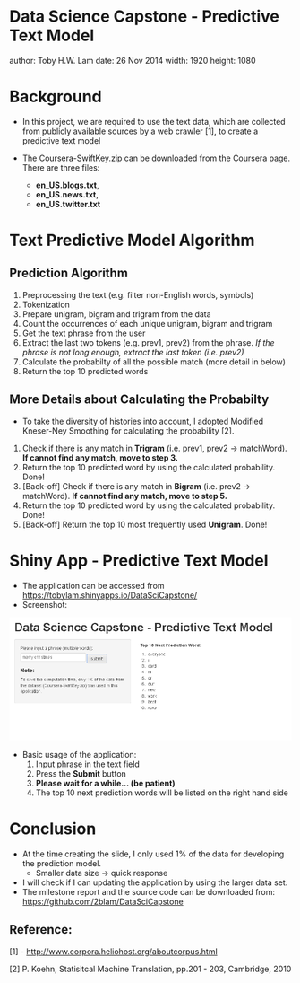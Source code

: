 Data Science Capstone - Predictive Text Model
========================================================
author: Toby H.W. Lam
date: 26 Nov 2014
width: 1920
height: 1080



Background
========================================================

- In this project, we are required to use the text data, which are collected from publicly available sources by a web crawler [1], to create a predictive text model

- The Coursera-SwiftKey.zip can be downloaded from the Coursera page. There are three files: 
  - __en_US.blogs.txt__,  
  - __en_US.news.txt__, 
  - __en_US.twitter.txt__
  

  
Text Predictive Model Algorithm
========================================================
## Prediction Algorithm
1. Preprocessing the text (e.g. filter non-English words, symbols)
2. Tokenization
3. Prepare unigram, bigram and trigram from the data
4. Count the occurrences of each unique unigram, bigram and trigram
5. Get the text phrase from the user
6. Extract the last two tokens (e.g. prev1, prev2) from the phrase. _If the phrase is not long enough, extract the last token (i.e. prev2)_
7. Calculate the probabilty of all the possible match (more detail in below) 
8. Return the top 10 predicted words

## More Details about Calculating the Probabilty
- To take the diversity of histories into account, I adopted Modified Kneser-Ney Smoothing for calculating the probability [2].

1. Check if there is any match in __Trigram__ (i.e. prev1, prev2 -> matchWord). __If cannot find any match, move to step 3.__
2. Return the top 10 predicted word by using the calculated probability. Done!
3. [Back-off] Check if there is any match in __Bigram__ (i.e. prev2 -> matchWord). __If cannot find any match, move to step 5.__
4. Return the top 10 predicted word by using the calculated probability. Done!
5. [Back-off] Return the top 10 most frequently used __Unigram__. Done!


Shiny App - Predictive Text Model
=========================================================
- The application can be accessed from https://tobylam.shinyapps.io/DataSciCapstone/
- Screenshot:

![screenshot](screenshot.png)

- Basic usage of the application:
  1. Input phrase in the text field
  2. Press the __Submit__ button
  3. __Please wait for a while... (be patient)__
  4. The top 10 next prediction words will be listed on the right hand side


Conclusion
=========================================================
- At the time creating the slide, I only used 1% of the data for developing the prediction model.
  - Smaller data size -> quick response
- I will check if I can updating the application by using the larger data set.
- The milestone report and the source code can be downloaded from: 
 https://github.com/2blam/DataSciCapstone



## Reference:

[1] - http://www.corpora.heliohost.org/aboutcorpus.html

[2] P. Koehn, Statisitcal Machine Translation, pp.201 - 203, Cambridge, 2010
